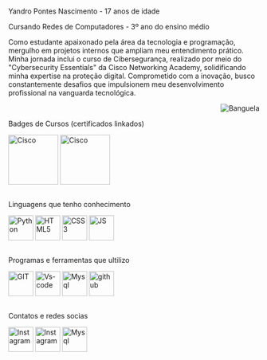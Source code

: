 <div style="display: block;"><br>
   <p>Yandro Pontes Nascimento - 17 anos de idade</p>
   <p>Cursando Redes de Computadores - 3º ano do ensino médio</p>
   <p>Como estudante apaixonado pela área da tecnologia e programação, mergulho em projetos internos que ampliam meu entendimento prático. Minha jornada inclui o curso de Cibersegurança, realizado por meio do "Cybersecurity Essentials" da Cisco Networking Academy, solidificando minha expertise na proteção digital. Comprometido com a inovação, busco constantemente desafios que impulsionem meu desenvolvimento profissional na vanguarda tecnológica.</p>
   <img align="right" alt="Banguela" src="https://github.com/YandroPN/YandroPN/assets/144833564/34d6976e-ff87-4eeb-82a5-ea6a52c04d9b">
</div>

<div style="display: block;"><br>
   <p>Badges de Cursos (certificados linkados)</p>
   <a href="https://github.com/YandroPN/YandroPN/files/14350463/Cybersecurity_Essentials_Badge20240219-29-eosc3h.pdf
" target="_blank"><img align="center" alt="Cisco" height="100" width="100" src="https://github.com/YandroPN/YandroPN/assets/144833564/1478a551-7a57-49c5-a34e-65ef18106216"></a>
   <a href="https://github.com/YandroPN/YandroPN/files/14350463/Cybersecurity_Essentials_Badge20240219-29-eosc3h.pdf
" target="_blank"><img align="center" alt="Cisco" height="100" width="100" src="https://github.com/YandroPN/YandroPN/assets/144833564/e07c93c8-b529-4ed5-a5a9-3d581f6fa261"></a>
 <div style="display: block;"><br>
 </div>
   
   <p> Linguagens que tenho conhecimento</p>
   <a href="https://www.python.org/" target="_blank"><img align="center" alt="Python" height="50" width="50" src="https://cdn.jsdelivr.net/gh/devicons/devicon@latest/icons/python/python-original.svg"></a>
   <a href="https://developer.mozilla.org/pt-BR/docs/Web/HTML" target="_blank"><img align="center" alt="HTML5" height="50" width="50" src="https://cdn.jsdelivr.net/gh/devicons/devicon@latest/icons/html5/html5-original.svg"></a>
   <a href="https://developer.mozilla.org/pt-BR/docs/Web/CSS" target="_blank"><img align="center" alt="CSS3" height="50" width="50" src="https://cdn.jsdelivr.net/gh/devicons/devicon@latest/icons/css3/css3-original.svg"></a>
   <a href="https://developer.mozilla.org/pt-BR/docs/Web/JavaScript" target="_blank"><img align="center" alt="JS" height="50" width="50" src="https://cdn.jsdelivr.net/gh/devicons/devicon@latest/icons/javascript/javascript-original.svg"></a>
 </div>
 
 
 <div style="display: block;"><br>
    <p>Programas e ferramentas que ultilizo</p>
    <a href="https://git-scm.com/" target="_blank"><img align="center" alt="GIT" height="50" width="50" src="https://cdn.jsdelivr.net/gh/devicons/devicon@latest/icons/git/git-plain.svg"></a>
    <a href="https://code.visualstudio.com/" target="_blank"><img align="center" alt="Vs-code" height="50" width="50" src="https://cdn.jsdelivr.net/gh/devicons/devicon@latest/icons/vscode/vscode-original.svg"></a>
    <a href="https://www.mysql.com/" target="_blank"><img align="center" alt="Mysql" height="50" width="50" src="https://cdn.jsdelivr.net/gh/devicons/devicon@latest/icons/mysql/mysql-original.svg"></a>
    <a href="https://github.com/" target="_blank"><img align="center" alt="github" height="50" width="50" src="https://iconape.com/wp-content/files/zd/370920/svg/370920.svg"></a>
 </div>
 
 <div style="display: block;"><br>
    <p>Contatos e redes socias</p>
    <a href="https://wa.me/6384690243" target="_blank"><img align="center" alt="Instagram" width="50" height="50" src="https://cdn-icons-png.flaticon.com/512/3670/3670051.png"></a>
    <a href="https://www.instagram.com/yvan.pontes/" target="_blank"><img align="center" alt="Instagram" width="50" height="50" src="https://cdn-icons-png.flaticon.com/256/1384/1384063.png"></a>
    <a href="mailto:yandropontesnascimento@gmail.com" target="_blank"><img align="center" alt="Mysql" height="50" width="50" src="https://cdn-icons-png.flaticon.com/512/5968/5968534.png"></a>
 </div>



 
